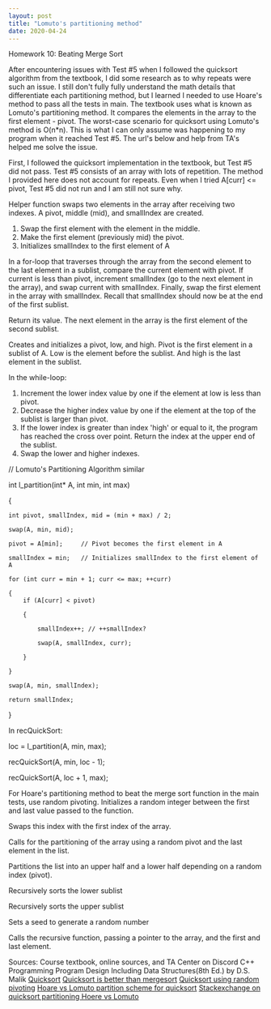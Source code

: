 ```yaml
---
layout: post
title: "Lomuto's partitioning method"
date: 2020-04-24
---
```

Homework 10: Beating Merge Sort

After encountering issues with Test #5 when I followed the quicksort algorithm from the textbook, I did some research as to why repeats were such an issue. I still don't fully fully understand the math details that differentiate each partitioning method, but I learned I needed to use Hoare's method to pass all the tests in main. The textbook uses what is known as Lomuto's partitioning method. It compares the elements in the array to the first element - pivot. The worst-case scenario for quicksort using Lomuto's method is O(n*n). This is what I can only assume was happening to my program when it reached Test #5. The url's below and help from TA's helped me solve the issue.

First, I followed the quicksort implementation in the textbook, but Test #5 did not pass.
Test #5 consists of an array with lots of repetition. The method I provided here does not account for repeats. Even when I tried A[curr] <= pivot, Test #5 did not run and I am still not sure why.

Helper function swaps two elements in the array after receiving two indexes.
A pivot, middle (mid), and smallIndex are created. 
1) Swap the first element with the element in the middle.
2) Make the first element (previously mid) the pivot.
3) Initializes smallIndex to the first element of A

In a for-loop that traverses through the array from the second element to the last element in a sublist, compare the current element with pivot. If current is less than pivot, increment smallIndex (go to the next element in the array), and swap current with smallIndex.
Finally, swap the first element in the array with smallIndex. Recall that smallIndex should now be at the end of the first sublist.

Return its value. The next element in the array is the first element of the second sublist.

Creates and initializes a pivot, low, and high. Pivot is the first element in a sublist of A. Low is the element before the sublist. And high is the last element in the sublist.

In the while-loop:
1) Increment the lower index value by one if the element at low is less than pivot.
2) Decrease the higher index value by one if the element at the top of the sublist is larger than pivot.
3) If the lower index is greater than index 'high' or equal to it, the program has reached the cross over point. Return the index at the upper end of the sublist.
4) Swap the lower and higher indexes.


// Lomuto's Partitioning Algorithm similar

int l_partition(int* A, int min, int max)

{

	int pivot, smallIndex, mid = (min + max) / 2;

	swap(A, min, mid);

	pivot = A[min];		// Pivot becomes the first element in A

	smallIndex = min;	// Initializes smallIndex to the first element of A

	for (int curr = min + 1; curr <= max; ++curr)

	{
		if (A[curr] < pivot)

		{

			smallIndex++; // ++smallIndex?

			swap(A, smallIndex, curr);

		}

	}

	swap(A, min, smallIndex);

	return smallIndex;

}

In recQuickSort:

loc = l_partition(A, min, max);

recQuickSort(A, min, loc - 1);	

recQuickSort(A, loc + 1, max);

For Hoare's partitioning method to beat the merge sort function in the main tests, use random pivoting. 
Initializes a random integer between the first and last value passed to the function.

Swaps this index with the first index of the array.

Calls for the partitioning of the array using a random pivot and the last element in the list.

Partitions the list into an upper half and a lower half depending on a random index (pivot).

Recursively sorts the lower sublist

Recursively sorts the upper sublist

Sets a seed to generate a random number

Calls the recursive function, passing a pointer to the array, and the first and last element.

Sources: Course textbook, online sources, and TA Center on Discord
C++ Programming Program Design Including Data Structures(8th Ed.) by D.S. Malik
[Quicksort](https://www.geeksforgeeks.org/quick-sort/)
[Quicksort is better than mergesort](https://www.geeksforgeeks.org/quicksort-better-mergesort/?ref=rp)
[Quicksort using random pivoting](https://www.geeksforgeeks.org/quicksort-using-random-pivoting/)
[Hoare vs Lomuto partition scheme for quicksort](https://www.geeksforgeeks.org/hoares-vs-lomuto-partition-scheme-quicksort/)
[Stackexchange on quicksort partitioning Hoere vs Lomuto](https://cs.stackexchange.com/questions/11458/quicksort-partitioning-hoare-vs-lomuto)